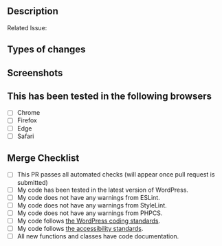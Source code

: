 ## Description
<!-- Please describe what you have changed or added -->

<!-- If this is a new feature or major change, you must link to an issue that explains use case. -->
Related Issue:

## Types of changes
<!-- What types of changes does your code introduce?  -->

## Screenshots
<!-- if applicable -->

## This has been tested in the following browsers

- [ ] Chrome
- [ ] Firefox
- [ ] Edge
- [ ] Safari

## Merge Checklist

- [ ] This PR passes all automated checks (will appear once pull request is submitted)
- [ ] My code has been tested in the latest version of WordPress.
- [ ] My code does not have any warnings from ESLint.
- [ ] My code does not have any warnings from StyleLint.
- [ ] My code does not have any warnings from PHPCS.
- [ ] My code follows [the WordPress coding standards](https://developer.wordpress.org/coding-standards/).
- [ ] My code follows [the accessibility standards](https://developer.wordpress.org/coding-standards/wordpress-coding-standards/accessibility/).
- [ ] All new functions and classes have code documentation.
